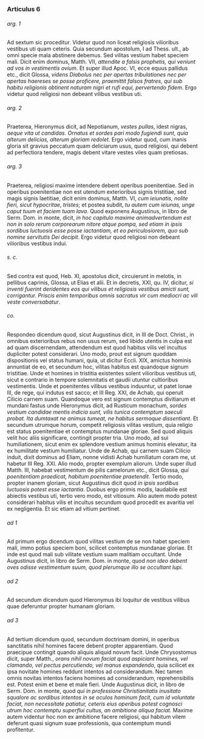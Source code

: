 ### Articulus 6

###### arg. 1
Ad sextum sic proceditur. Videtur quod non liceat religiosis vilioribus vestibus uti quam ceteris. Quia secundum apostolum, I ad Thess. ult., ab omni specie mala abstinere debemus. Sed vilitas vestium habet speciem mali. Dicit enim dominus, Matth. VII, *attendite a falsis prophetis, qui veniunt ad vos in vestimentis ovium*. Et super illud Apoc. VI, ecce equus pallidus etc., dicit Glossa, *videns Diabolus nec per apertas tribulationes nec per apertas haereses se posse proficere, praemittit falsos fratres, qui sub habitu religionis obtinent naturam nigri et rufi equi, pervertendo fidem*. Ergo videtur quod religiosi non debeant vilibus vestibus uti.

###### arg. 2
Praeterea, Hieronymus dicit, ad Nepotianum, *vestes pullas*, idest nigras, *aeque vita ut candidas. Ornatus et sordes pari modo fugiendi sunt, quia alterum delicias, alterum gloriam redolet*. Ergo videtur quod, cum inanis gloria sit gravius peccatum quam deliciarum usus, quod religiosi, qui debent ad perfectiora tendere, magis debent vitare vestes viles quam pretiosas.

###### arg. 3
Praeterea, religiosi maxime intendere debent operibus poenitentiae. Sed in operibus poenitentiae non est utendum exterioribus signis tristitiae, sed magis signis laetitiae, dicit enim dominus, Matth. VI, *cum ieiunatis, nolite fieri, sicut hypocritae, tristes*; et postea subdit, *tu autem cum ieiunas, unge caput tuum et faciem tuam lava*. Quod exponens Augustinus, in libro de Serm. Dom. in monte, dicit, *in hoc capitulo maxime animadvertendum est non in solo rerum corporearum nitore atque pompa, sed etiam in ipsis sordibus luctuosis esse posse iactantiam, et eo periculosiorem, quo sub nomine servitutis Dei decipit*. Ergo videtur quod religiosi non debeant vilioribus vestibus indui.

###### s. c.
Sed contra est quod, Heb. XI, apostolus dicit, circuierunt in melotis, in pellibus caprinis, Glossa, ut Elias et alii. Et in decretis, XXI, qu. IV, dicitur, *si inventi fuerint deridentes eos qui vilibus et religiosis vestibus amicti sunt, corrigantur. Priscis enim temporibus omnis sacratus vir cum mediocri ac vili veste conversabatur*.

###### co.
Respondeo dicendum quod, sicut Augustinus dicit, in III de Doct. Christ., in omnibus exterioribus rebus non usus rerum, sed libido utentis in culpa est ad quam discernendam, attendendum est quod habitus vilis vel incultus dupliciter potest considerari. Uno modo, prout est signum quoddam dispositionis vel status humani, quia, ut dicitur Eccli. XIX, amictus hominis annuntiat de eo, et secundum hoc, vilitas habitus est quandoque signum tristitiae. Unde et homines in tristitia existentes solent vilioribus vestibus uti, sicut e contrario in tempore solemnitatis et gaudii utuntur cultioribus vestimentis. Unde et poenitentes vilibus vestibus induuntur, ut patet Ionae III, de rege, qui indutus est sacco; et III Reg. XXI, de Achab, qui operuit Cilicio carnem suam. Quandoque vero est signum contemptus divitiarum et mundani fastus unde Hieronymus dicit, ad Rusticum monachum, *sordes vestium candidae mentis indicia sunt, vilis tunica contemptum saeculi probat. Ita dumtaxat ne animus tumeat, ne habitus sermoque dissentiant*. Et secundum utrumque horum, competit religiosis vilitas vestium, quia religio est status poenitentiae et contemptus mundanae gloriae. Sed quod aliquis velit hoc aliis significare, contingit propter tria. Uno modo, ad sui humiliationem, sicut enim ex splendore vestium animus hominis elevatur, ita ex humilitate vestium humiliatur. Unde de Achab, qui carnem suam Cilicio induit, dixit dominus ad Eliam, nonne vidisti Achab humiliatum coram me, ut habetur III Reg. XXI. Alio modo, propter exemplum aliorum. Unde super illud Matth. III, habebat vestimentum de pilis camelorum etc., dicit Glossa, *qui poenitentiam praedicat, habitum poenitentiae praetendit*. Tertio modo, propter inanem gloriam, sicut Augustinus dicit quod *in ipsis sordibus luctuosis potest esse iactantia*. Duobus ergo primis modis, laudabile est abiectis vestibus uti, tertio vero modo, est vitiosum. Alio autem modo potest considerari habitus vilis et incultus secundum quod procedit ex avaritia vel ex negligentia. Et sic etiam ad vitium pertinet.

###### ad 1
Ad primum ergo dicendum quod vilitas vestium de se non habet speciem mali, immo potius speciem boni, scilicet contemptus mundanae gloriae. Et inde est quod mali sub vilitate vestium suam malitiam occultant. Unde Augustinus dicit, in libro de Serm. Dom. in monte, quod *non ideo debent oves odisse vestimentum suum, quod plerumque illo se occultant lupi*.

###### ad 2
Ad secundum dicendum quod Hieronymus ibi loquitur de vestibus vilibus quae deferuntur propter humanam gloriam.

###### ad 3
Ad tertium dicendum quod, secundum doctrinam domini, in operibus sanctitatis nihil homines facere debent propter apparentiam. Quod praecipue contingit quando aliquis aliquid novum facit. Unde Chrysostomus dicit, super Matth., *orans nihil novum faciat quod aspiciant homines, vel clamando, vel pectus percutiendo, vel manus expandendo*, quia scilicet ex ipsa novitate homines reddunt intentos ad considerandum. Nec tamen omnis novitas intentos faciens homines ad considerandum, reprehensibilis est. Potest enim et bene et male fieri. Unde Augustinus dicit, in libro de Serm. Dom. in monte, quod *qui in professione Christianitatis inusitato squalore ac sordibus intentos in se oculos hominum facit, cum id voluntate faciat, non necessitate patiatur, ceteris eius operibus potest cognosci utrum hoc contemptu superflui cultus, an ambitione aliqua faciat*. Maxime autem videntur hoc non ex ambitione facere religiosi, qui habitum vilem deferunt quasi signum suae professionis, qua contemptum mundi profitentur.

